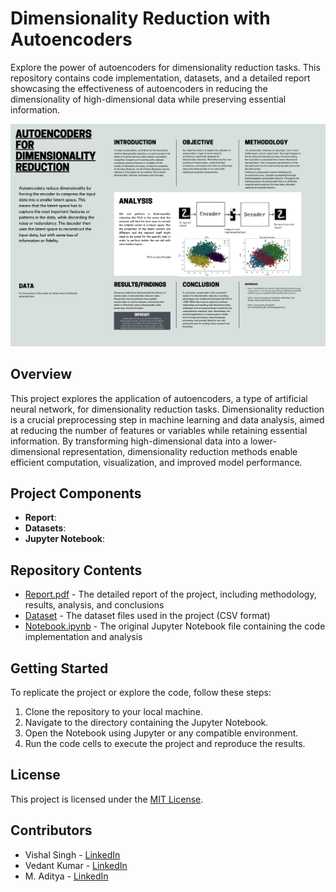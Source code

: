 # Dimensionality Reduction with Autoencoders
Explore the power of autoencoders for dimensionality reduction tasks. This repository contains code implementation, datasets, and a detailed report showcasing the effectiveness of autoencoders in reducing the dimensionality of high-dimensional data while preserving essential information.

![Project Poster](poster.png)

## Overview
This project explores the application of autoencoders, a type of artificial neural network, for dimensionality reduction tasks. Dimensionality reduction is a crucial preprocessing step in machine learning and data analysis, aimed at reducing the number of features or variables while retaining essential information. By transforming high-dimensional data into a lower-dimensional representation, dimensionality reduction methods enable efficient computation, visualization, and improved model performance.

## Project Components
- **Report**: 
- **Datasets**: 
- **Jupyter Notebook**: 

## Repository Contents
- [Report.pdf](link_to_report_pdf) - The detailed report of the project, including methodology, results, analysis, and conclusions
- [Dataset](link_to_datasets_folder) - The dataset files used in the project (CSV format)
- [Notebook.ipynb](link_to_notebook_ipynb) - The original Jupyter Notebook file containing the code implementation and analysis

## Getting Started
To replicate the project or explore the code, follow these steps:
1. Clone the repository to your local machine.
2. Navigate to the directory containing the Jupyter Notebook.
3. Open the Notebook using Jupyter or any compatible environment.
4. Run the code cells to execute the project and reproduce the results.

## License
This project is licensed under the [MIT License](LICENSE).

## Contributors
- Vishal Singh - [LinkedIn](link_to_vishal_linkedin)
- Vedant Kumar - [LinkedIn](link_to_vedant_linkedin)
- M. Aditya - [LinkedIn](link_to_aditya_linkedin)
